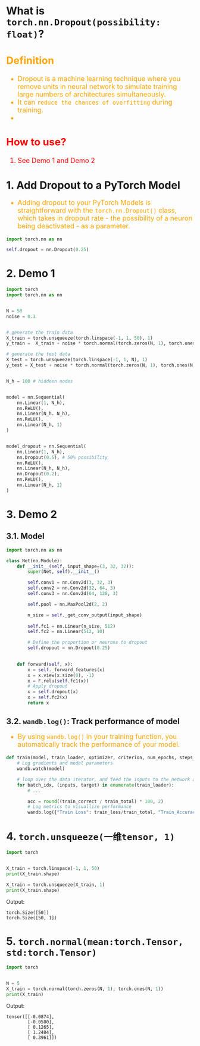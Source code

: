<!--
 * @Descripttion: 
 * @version: 
 * @Author: sch
 * @Date: 2022-03-07 13:33:58
 * @LastEditors: sch
 * @LastEditTime: 2022-03-07 14:46:05
-->
# What is `torch.nn.Dropout(possibility: float)`?

<font color="orange" size="4">

Definition
----------

- Dropout is a machine learning technique where you remove units in neural network to simulate training large numbers of architectures simultaneously. 
- It can `reduce the chances of overfitting` during training.
- 
  
</font>

<font color="red" size="4">

How to use?
-----------
1. See Demo 1 and Demo 2

</font>


# 1. Add Dropout to a PyTorch Model
<font color="orange" size="4">

- Adding dropout to your PyTorch Models is straightforward with the `torch.nn.Dropout()` class, which takes in dropout rate - the possibility of a neuron being deactivated - as a parameter.

</font>

```python
import torch.nn as nn

self.dropout = nn.Dropout(0.25)
```


# 2. Demo 1 
```python
import torch
import torch.nn as nn


N = 50
noise = 0.3


# generate the train data
X_train = torch.unsqueeze(torch.linspace(-1, 1, 50), 1)
y_train =  X_train + noise * torch.normal(torch.zeros(N, 1), torch.ones(N ,1))

# generate the test data
X_test = torch.unsqueeze(torch.linspace(-1, 1, N), 1)
y_test = X_test + noise * torch.normal(torch.zeros(N, 1), torch.ones(N, 1))


N_h = 100 # hiddeen nodes


model = nn.Sequential(
    nn.Linear(1, N_h),
    nn.ReLU(),
    nn.Linear(N_h. N_h),
    nn.ReLU(),
    nn.Linear(N_h, 1)
)


model_dropout = nn.Sequential(
    nn.Linear(1, N_h),
    nn.Dropout(0.5), # 50% possibility
    nn.ReLU(),
    nn.Linear(N_h, N_h),
    nn.Dropout(0.2),
    nn.ReLU(),
    nn.Linear(N_h, 1)
)
```


# 3. Demo 2
## 3.1. Model

```python
import torch.nn as nn

class Net(nn.Module):
    def __init__(self, input_shape=(3, 32, 32)):
        super(Net, self).__init__()

        self.conv1 = nn.Conv2d(3, 32, 3)
        self.conv2 = nn.Conv2d(32, 64, 3)
        self.conv3 = nn.Conv2d(64, 128, 3)

        self.pool = nn.MaxPool2d(2, 2)

        n_size = self._get_conv_output(input_shape)
        
        self.fc1 = nn.Linear(n_size, 512)
        self.fc2 = nn.Linear(512, 10)

        # Define the proportion or neurons to dropout
        self.dropout = nn.Dropout(0.25)

    
    def forward(self, x):
        x = self._forward_features(x)
        x = x.view(x.size(0), -1)
        x = F.relu(self.fc1(x))
        # Apply dropout
        x = self.dropout(x)
        x = self.fc2(x)
        return x
```

## 3.2. `wandb.log()`: Track performance of model
<font color="orange" size="4">

- By using `wandb.log()` in your training function, you automatically track the performance of your model.

</font>

```python
def train(model, train_loader, optimizer, criterion, num_epochs, steps_per_epoch=20):
    # Log gradients and model parameters
    wandb.watch(model)

    # loop over the data iterator, and feed the inputs to the network and adjust the weights.
    for batch_idx, (inputs, target) in enumerate(train_loader):
        # ...

        acc = round((train_correct / train_total) * 100, 2)
        # Log metrics to visuallize performance 
        wandb.log({"Train Loss": train_loss/train_total, "Train_Accuracy": acc})
```


# 4. `torch.unsqueeze(一维tensor, 1)`

```python
import torch


X_train = torch.linspace(-1, 1, 50)
print(X_train.shape)

X_train = torch.unsqueeze(X_train, 1)
print(X_train.shape)
```
Output:
```shell
torch.Size([50])
torch.Size([50, 1])
```

# 5. `torch.normal(mean:torch.Tensor, std:torch.Tensor)`
```python
import torch


N = 5
X_train = torch.normal(torch.zeros(N, 1), torch.ones(N, 1))
print(X_train)
```
Output:
```shell
tensor([[-0.0874],
        [-0.0580],
        [ 0.1265],
        [ 1.2484],
        [ 0.3961]])
```
